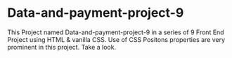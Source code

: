 # Data-and-payment-project-9
This Project named Data-and-payment-project-9 in a series of 9 Front End Project using HTML &amp; vanilla CSS. Use of CSS Positons properties are very prominent in this project. Take a look.
